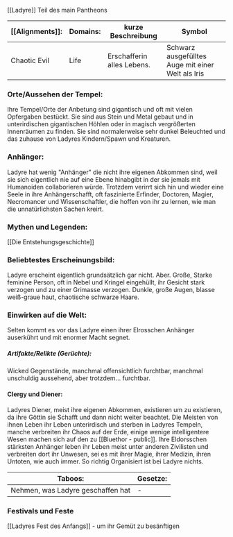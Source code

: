 [[Ladyre]] 
Teil des main Pantheons

| [[Alignments]]: | Domains: | kurze Beschreibung         | Symbol                                            |
| --------------- | -------- | -------------------------- | ------------------------------------------------- |
| Chaotic Evil    | Life     | Erschafferin alles Lebens. | Schwarz ausgefülltes Auge mit einer Welt als Iris |
### Orte/Aussehen der Tempel:
Ihre Tempel/Orte der Anbetung sind gigantisch und oft mit vielen Opfergaben bestückt. Sie sind aus Stein und Metal gebaut und in unterirdischen gigantischen Höhlen oder in magisch vergrößerten Innenräumen zu finden. Sie sind normalerweise sehr dunkel Beleuchted und das zuhause von Ladyres Kindern/Spawn und Kreaturen.
### Anhänger:
Ladyre hat wenig "Anhänger" die nicht ihre eigenen Abkommen sind, weil sie sich eigentlich nie auf eine Ebene hinabgibt in der sie jemals mit Humanoiden collaborieren würde. Trotzdem verirrt sich hin und wieder eine Seele in ihre Anhängerschafft, oft faszinierte Erfinder, Doctoren, Magier, Necromancer und Wissenschaftler, die hoffen von ihr zu lernen, wie man die unnatürlichsten Sachen kreirt.
### Mythen und Legenden:
[[Die Entstehungsgeschichte]]
### Beliebtestes Erscheinungsbild:
Ladyre erscheint eigentlich grundsätzlich gar nicht.
Aber.
Große, Starke feminine Person, oft in Nebel und Kringel eingehüllt,  ihr Gesicht stark verzogen und zu einer Grimasse verzogen. Dunkle, große Augen, blasse weiß-graue haut, chaotische schwarze Haare.

### Einwirken auf die Welt:
Selten kommt es vor das Ladyre einen ihrer Elrosschen Anhänger auserkührt und mit enormer Macht segnet.
##### Artifakte/Relikte (Gerüchte):
Wicked Gegenstände, manchmal offensichtlich furchtbar, manchmal unschuldig aussehend, aber trotzdem... furchtbar.
#### Clergy und Diener:
Ladyres Diener, meist ihre eigenen Abkommen, existieren um zu existieren, da ihre Göttin sie Schafft und dann nicht weiter beachtet. Die Meisten von ihnen Leben ihr Leben unterirdisch und sterben in Ladyres Tempeln, manche verbreiten ihr Chaos auf der Erde, einige wenige intelligentere Wesen machen sich auf den zu [[Bluethor - public]].
Ihre Eldorsschen stärksten Anhänger leben ihr Leben meist unter anderen Zivilisten und verbreiten dort ihr Unwesen, sei es mit ihrer Magie, ihrer Medizin, ihren Untoten, wie auch immer.
So richtig Organisiert ist bei Ladyre nichts.

| Taboos:                           | Gesetze: |
| --------------------------------- | -------- |
| Nehmen, was Ladyre geschaffen hat | -        |
### Festivals und Feste
[[Ladyres Fest des Anfangs]] - um ihr Gemüt zu besänftigen